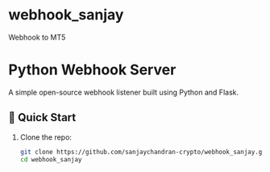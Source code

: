 # webhook_sanjay
Webhook to MT5
# Python Webhook Server

A simple open-source webhook listener built using Python and Flask.

## 🚀 Quick Start

1. Clone the repo:
   ```bash
   git clone https://github.com/sanjaychandran-crypto/webhook_sanjay.git
   cd webhook_sanjay
